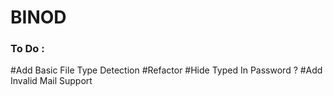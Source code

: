 # BINOD
### To Do :
#Add Basic File Type Detection
#Refactor
#Hide Typed In Password ?
#Add Invalid Mail Support
